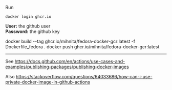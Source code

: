 Run
```
docker login ghcr.io
```

**User:** the github user \
**Password:** the github key

docker build --tag ghcr.io/mihnita/fedora-docker-gcr:latest -f Dockerfile_fedora . 
docker push ghcr.io/mihnita/fedora-docker-gcr:latest

---

See
https://docs.github.com/en/actions/use-cases-and-examples/publishing-packages/publishing-docker-images

Also
https://stackoverflow.com/questions/64033686/how-can-i-use-private-docker-image-in-github-actions
